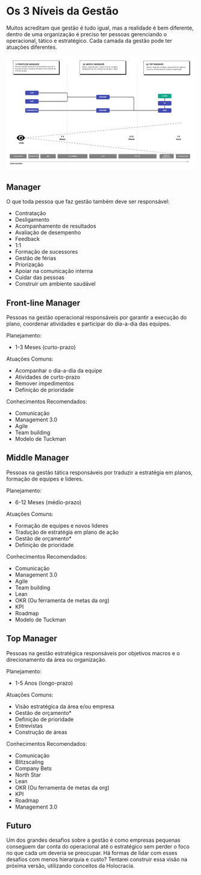 # Os 3 Níveis da Gestão

Muitos acreditam que gestão é tudo igual, mas a realidade é bem diferente, dentro de uma organização é preciso ter pessoas gerenciando o operacional, tático e estratégico. Cada camada da gestão pode ter atuações diferentes.

![os 3 niveis da gestão](./assets/careertopologies-management.png)

## Manager

O que toda pessoa que faz gestão também deve ser responsável:

- Contratação
- Desligamento
- Acompanhamento de resultados
- Avaliação de desempenho
- Feedback
- 1:1
- Formação de sucessores
- Gestão de férias
- Priorização 
- Apoiar na comunicação interna
- Cuidar das pessoas
- Construir um ambiente saudável 

## Front-line Manager

Pessoas na gestão operacional responsáveis por garantir a execução do plano, coordenar atividades e participar do dia-a-dia das equipes.

Planejamento:

- 1-3 Meses (curto-prazo)

Atuações Comuns:

- Acompanhar o dia-a-dia da equipe
- Atividades de curto-prazo
- Remover impedimentos
- Definição de prioridade

Conhecimentos Recomendados:

- Comunicação
- Management 3.0
- Agile
- Team building
- Modelo de Tuckman

## Middle Manager

Pessoas na gestão tática responsáveis por traduzir a estratégia em planos, formação de equipes e lideres.

Planejamento:

- 6-12 Meses (médio-prazo)

Atuações Comuns:

- Formação de equipes e novos lideres
- Tradução de estratégia em plano de ação
- Gestão de orçamento* 
- Definição de prioridade

Conhecimentos Recomendados:

- Comunicação
- Management 3.0
- Agile
- Team building
- Lean
- OKR (Ou ferramenta de metas da org)
- KPI
- Roadmap
- Modelo de Tuckman

## Top Manager

Pessoas na gestão estratégica responsáveis por objetivos macros e o direcionamento da área ou organização.

Planejamento:

- 1-5 Anos (longo-prazo)

Atuações Comuns:

- Visão estratégica da área e/ou empresa
- Gestão de orçamento* 
- Definição de prioridade
- Entrevistas
- Construção de áreas

Conhecimentos Recomendados:

- Comunicação
- Blitzscaling
- Company Bets
- North Star
- Lean
- OKR (Ou ferramenta de metas da org)
- KPI
- Roadmap
- Management 3.0

## Futuro

Um dos grandes desafios sobre a gestão é como empresas pequenas conseguem dar conta do operacional até o estratégico sem perder o foco no que cada um deveria se preocupar. Há formas de lidar com esses desafios com menos hierarquia e custo? Tentarei construir essa visão na próxima versão, utilizando conceitos da Holocracia.
